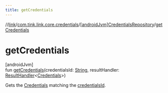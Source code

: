 ```yaml
---
title: getCredentials
---
```

//[link](../../../index.html)/[com.tink.link.core.credentials](../index.html)/[[androidJvm]CredentialsRepository](index.html)/[getCredentials](get-credentials.html)



# getCredentials



[androidJvm]\
fun [getCredentials](get-credentials.html)(credentialsId: [String](https://kotlinlang.org/api/latest/jvm/stdlib/kotlin/-string/index.html), resultHandler: [ResultHandler](../../com.tink.service.handler/[android-jvm]-result-handler/index.html)&lt;[Credentials](../../com.tink.model.credentials/[android-jvm]-credentials/index.html)&gt;)



Gets the [Credentials](../../com.tink.model.credentials/[android-jvm]-credentials/index.html) matching the [credentialsId](get-credentials.html).




